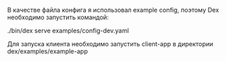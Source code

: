 
В качестве файла конфига я использовал example config, поэтому Dex необходимо запустить командой:

./bin/dex serve examples/config-dev.yaml

Для запуска клиента необходимо запустить client-app в директории dex/examples/example-app 


